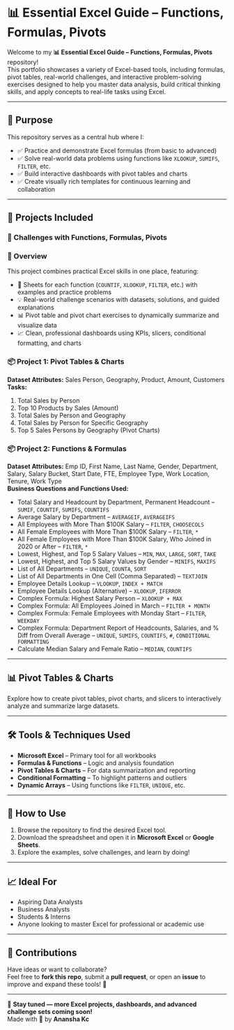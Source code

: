 # 📊 Essential Excel Guide – Functions, Formulas, Pivots

Welcome to my **📊 Essential Excel Guide – Functions, Formulas, Pivots** repository!  
This portfolio showcases a variety of Excel-based tools, including formulas, pivot tables, real-world challenges, and interactive problem-solving exercises designed to help you master data analysis, build critical thinking skills, and apply concepts to real-life tasks using Excel.

---

## 🧭 Purpose

This repository serves as a central hub where I:

- ✅ Practice and demonstrate Excel formulas (from basic to advanced)  
- ✅ Solve real-world data problems using functions like `XLOOKUP`, `SUMIFS`, `FILTER`, etc.  
- ✅ Build interactive dashboards with pivot tables and charts  
- ✅ Create visually rich templates for continuous learning and collaboration  

---

## 📁 Projects Included

### 🔹 Challenges with Functions, Formulas, Pivots

### 🎯 Overview  
This project combines practical Excel skills in one place, featuring:

- 📄 Sheets for each function (`COUNTIF`, `XLOOKUP`, `FILTER`, etc.) with examples and practice problems  
- 💡 Real-world challenge scenarios with datasets, solutions, and guided explanations  
- 📊 Pivot table and pivot chart exercises to dynamically summarize and visualize data  
- 📈 Clean, professional dashboards using KPIs, slicers, conditional formatting, and charts  

### 📦 Project 1: Pivot Tables & Charts
**Dataset Attributes:** Sales Person, Geography, Product, Amount, Customers  
**Tasks:**  
1. Total Sales by Person  
2. Top 10 Products by Sales (Amount)  
3. Total Sales by Person and Geography  
4. Total Sales by Person for Specific Geography  
5. Top 5 Sales Persons by Geography (Pivot Charts)

### 📦 Project 2: Functions & Formulas
**Dataset Attributes:** Emp ID, First Name, Last Name, Gender, Department, Salary, Salary Bucket, Start Date, FTE, Employee Type, Work Location, Tenure, Work Type  
**Business Questions and Functions Used:**

- Total Salary and Headcount by Department, Permanent Headcount – `SUMIF`, `COUNTIF`, `SUMIFS`, `COUNTIFS`
- Average Salary by Department – `AVERAGEIF`, `AVERAGEIFS`
- All Employees with More Than $100K Salary – `FILTER`, `CHOOSECOLS`
- All Female Employees with More Than $100K Salary – `FILTER`, `*`
- All Female Employees with More Than $100K Salary, Who Joined in 2020 or After – `FILTER`, `*`
- Lowest, Highest, and Top 5 Salary Values – `MIN`, `MAX`, `LARGE`, `SORT`, `TAKE`
- Lowest, Highest, and Top 5 Salary Values by Gender – `MINIFS`, `MAXIFS`
- List of All Departments – `UNIQUE`, `COUNTA`, `SORT`
- List of All Departments in One Cell (Comma Separated) – `TEXTJOIN`
- Employee Details Lookup – `VLOOKUP`, `INDEX + MATCH`
- Employee Details Lookup (Alternative) – `XLOOKUP`, `IFERROR`
- Complex Formula: Highest Salary Person – `XLOOKUP + MAX`
- Complex Formula: All Employees Joined in March – `FILTER + MONTH`
- Complex Formula: Female Employees with Monday Start – `FILTER`, `WEEKDAY`
- Complex Formula: Department Report of Headcounts, Salaries, and % Diff from Overall Average – `UNIQUE`, `SUMIFS`, `COUNTIFS`, `#`, `CONDITIONAL FORMATTING`
- Calculate Median Salary and Female Ratio – `MEDIAN`, `COUNTIFS`

---

## 📊 Pivot Tables & Charts

Explore how to create pivot tables, pivot charts, and slicers to interactively analyze and summarize large datasets.

---

## 🛠 Tools & Techniques Used

- **Microsoft Excel** – Primary tool for all workbooks  
- **Formulas & Functions** – Logic and analysis foundation  
- **Pivot Tables & Charts** – For data summarization and reporting  
- **Conditional Formatting** – To highlight patterns and outliers  
- **Dynamic Arrays** – Using functions like `FILTER`, `UNIQUE`, etc.  

---

## 📘 How to Use

1. Browse the repository to find the desired Excel tool.
2. Download the spreadsheet and open it in **Microsoft Excel** or **Google Sheets**.
3. Explore the examples, solve challenges, and learn by doing!  

---

## 📈 Ideal For

- Aspiring Data Analysts  
- Business Analysts  
- Students & Interns  
- Anyone looking to master Excel for professional or academic use  

---

## 🤝 Contributions

Have ideas or want to collaborate?  
Feel free to **fork this repo**, submit a **pull request**, or open an **issue** to improve and expand these tools! 🚀

---

🔹 **Stay tuned — more Excel projects, dashboards, and advanced challenge sets coming soon!**  
Made with 💙 by **Anansha Kc**

